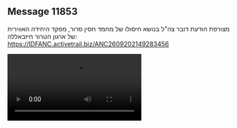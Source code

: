 ## Message 11853

מצורפת הודעת דובר צה"ל בנושא חיסולו של מחמד חסין סרור, מפקד היחידה האווירית של ארגון הטרור חיזבאללה: https://IDFANC.activetrail.biz/ANC2609202149283456

![Video](https://data.iron-swords.co.il/2024/September/26/https://data.iron-swords.co.il/2024/September/26/11853/11853_media.mp4)
